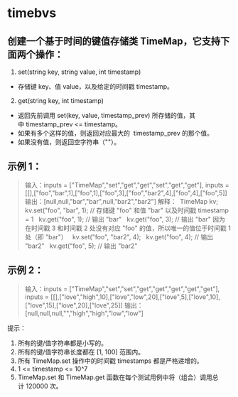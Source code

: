 # timebvs

## 创建一个基于时间的键值存储类 TimeMap，它支持下面两个操作：

1. set(string key, string value, int timestamp)

* 存储键 key、值 value，以及给定的时间戳 timestamp。
2. get(string key, int timestamp)

* 返回先前调用 set(key, value, timestamp_prev) 所存储的值，其中 timestamp_prev <= timestamp。
* 如果有多个这样的值，则返回对应最大的  timestamp_prev 的那个值。
* 如果没有值，则返回空字符串（""）。
 

## 示例 1：

> 输入：inputs = ["TimeMap","set","get","get","set","get","get"], inputs = [[],["foo","bar",1],["foo",1],["foo",3],["foo","bar2",4],["foo",4],["foo",5]]
> 输出：[null,null,"bar","bar",null,"bar2","bar2"]
解释：  
TimeMap kv;   
kv.set("foo", "bar", 1); // 存储键 "foo" 和值 "bar" 以及时间戳 timestamp = 1   
kv.get("foo", 1);  // 输出 "bar"   
kv.get("foo", 3); // 输出 "bar" 因为在时间戳 3 和时间戳 2 处没有对应 "foo" 的值，所以唯一的值位于时间戳 1 处（即 "bar"）   
kv.set("foo", "bar2", 4);   
kv.get("foo", 4); // 输出 "bar2"   
kv.get("foo", 5); // 输出 "bar2"

## 示例 2：

> 输入：inputs = ["TimeMap","set","set","get","get","get","get","get"], inputs = [[],["love","high",10],["love","low",20],["love",5],["love",10],["love",15],["love",20],["love",25]]
> 输出：[null,null,null,"","high","high","low","low"]
 

提示：

1. 所有的键/值字符串都是小写的。
2. 所有的键/值字符串长度都在 [1, 100] 范围内。
3. 所有 TimeMap.set 操作中的时间戳 timestamps 都是严格递增的。
4. 1 <= timestamp <= 10^7
5. TimeMap.set 和 TimeMap.get 函数在每个测试用例中将（组合）调用总计 120000 次。
